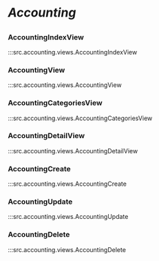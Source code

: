 # ***Accounting***

## 

### AccountingIndexView
:::src.accounting.views.AccountingIndexView

### AccountingView
:::src.accounting.views.AccountingView

### AccountingCategoriesView
:::src.accounting.views.AccountingCategoriesView

### AccountingDetailView
:::src.accounting.views.AccountingDetailView

### AccountingCreate
:::src.accounting.views.AccountingCreate

### AccountingUpdate
:::src.accounting.views.AccountingUpdate

### AccountingDelete
:::src.accounting.views.AccountingDelete